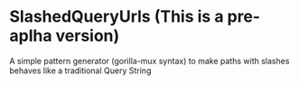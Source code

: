 SlashedQueryUrls (This is a pre-aplha version)
================

A simple pattern generator (gorilla-mux syntax) to make paths with slashes behaves like a traditional Query String
